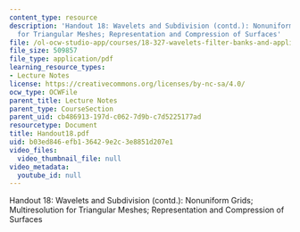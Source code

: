 ```yaml
---
content_type: resource
description: 'Handout 18: Wavelets and Subdivision (contd.): Nonuniform Grids; Multiresolution
  for Triangular Meshes; Representation and Compression of Surfaces'
file: /ol-ocw-studio-app/courses/18-327-wavelets-filter-banks-and-applications-spring-2003/b03ed846efb136429e2c3e8851d207e1_Handout18.pdf
file_size: 509857
file_type: application/pdf
learning_resource_types:
- Lecture Notes
license: https://creativecommons.org/licenses/by-nc-sa/4.0/
ocw_type: OCWFile
parent_title: Lecture Notes
parent_type: CourseSection
parent_uid: cb486913-197d-c062-7d9b-c7d5225177ad
resourcetype: Document
title: Handout18.pdf
uid: b03ed846-efb1-3642-9e2c-3e8851d207e1
video_files:
  video_thumbnail_file: null
video_metadata:
  youtube_id: null
---
```

Handout 18: Wavelets and Subdivision (contd.): Nonuniform Grids; Multiresolution for Triangular Meshes; Representation and Compression of Surfaces